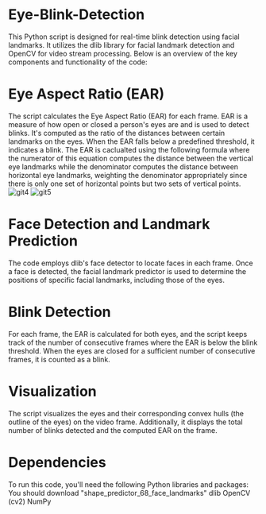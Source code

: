 # Eye-Blink-Detection
This Python script is designed for real-time blink detection using facial landmarks. It utilizes the dlib library for facial landmark detection and OpenCV for video stream processing. Below is an overview of the key components and functionality of the code:

# Eye Aspect Ratio (EAR)

The script calculates the Eye Aspect Ratio (EAR) for each frame. EAR is a measure of how open or closed a person's eyes are and is used to detect blinks. It's computed as the ratio of the distances between certain landmarks on the eyes. When the EAR falls below a predefined threshold, it indicates a blink.
The EAR is caclualted using the following formula where the numerator of this equation computes the distance between the vertical eye landmarks while the denominator computes the distance between horizontal eye landmarks, weighting the denominator appropriately since there is only one set of horizontal points but two sets of vertical points.
![git4](https://github.com/nourhenehanana/Eye-Blink-Detection/assets/93352403/4a54baad-e6a1-44f5-bbe5-b73f9b72c851)
![git5](https://github.com/nourhenehanana/Eye-Blink-Detection/assets/93352403/73c4710a-5296-440b-86ef-1db3e7e65a21)


# Face Detection and Landmark Prediction
The code employs dlib's face detector to locate faces in each frame. Once a face is detected, the facial landmark predictor is used to determine the positions of specific facial landmarks, including those of the eyes.

# Blink Detection
For each frame, the EAR is calculated for both eyes, and the script keeps track of the number of consecutive frames where the EAR is below the blink threshold. When the eyes are closed for a sufficient number of consecutive frames, it is counted as a blink.

# Visualization
The script visualizes the eyes and their corresponding convex hulls (the outline of the eyes) on the video frame. Additionally, it displays the total number of blinks detected and the computed EAR on the frame.

# Dependencies
To run this code, you'll need the following Python libraries and packages:
You should download "shape_predictor_68_face_landmarks"
dlib
OpenCV (cv2)
NumPy
